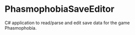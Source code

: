 # PhasmophobiaSaveEditor
C# application to read/parse and edit save data for the game Phasmophobia.
